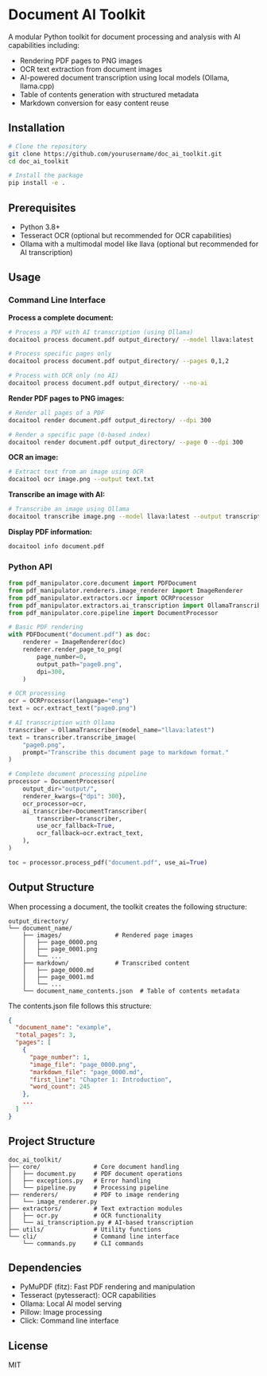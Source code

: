 # Document AI Toolkit

A modular Python toolkit for document processing and analysis with AI capabilities including:

- Rendering PDF pages to PNG images
- OCR text extraction from document images
- AI-powered document transcription using local models (Ollama, llama.cpp)
- Table of contents generation with structured metadata
- Markdown conversion for easy content reuse

## Installation

```bash
# Clone the repository
git clone https://github.com/yourusername/doc_ai_toolkit.git
cd doc_ai_toolkit

# Install the package
pip install -e .
```

## Prerequisites

- Python 3.8+
- Tesseract OCR (optional but recommended for OCR capabilities)
- Ollama with a multimodal model like llava (optional but recommended for AI transcription)

## Usage

### Command Line Interface

**Process a complete document:**

```bash
# Process a PDF with AI transcription (using Ollama)
docaitool process document.pdf output_directory/ --model llava:latest

# Process specific pages only
docaitool process document.pdf output_directory/ --pages 0,1,2

# Process with OCR only (no AI)
docaitool process document.pdf output_directory/ --no-ai
```

**Render PDF pages to PNG images:**

```bash
# Render all pages of a PDF
docaitool render document.pdf output_directory/ --dpi 300

# Render a specific page (0-based index)
docaitool render document.pdf output_directory/ --page 0 --dpi 300
```

**OCR an image:**

```bash
# Extract text from an image using OCR
docaitool ocr image.png --output text.txt
```

**Transcribe an image with AI:**

```bash
# Transcribe an image using Ollama
docaitool transcribe image.png --model llava:latest --output transcription.md
```

**Display PDF information:**

```bash
docaitool info document.pdf
```

### Python API

```python
from pdf_manipulator.core.document import PDFDocument
from pdf_manipulator.renderers.image_renderer import ImageRenderer
from pdf_manipulator.extractors.ocr import OCRProcessor
from pdf_manipulator.extractors.ai_transcription import OllamaTranscriber, DocumentTranscriber
from pdf_manipulator.core.pipeline import DocumentProcessor

# Basic PDF rendering
with PDFDocument("document.pdf") as doc:
    renderer = ImageRenderer(doc)
    renderer.render_page_to_png(
        page_number=0,
        output_path="page0.png",
        dpi=300,
    )

# OCR processing
ocr = OCRProcessor(language="eng")
text = ocr.extract_text("page0.png")

# AI transcription with Ollama
transcriber = OllamaTranscriber(model_name="llava:latest")
text = transcriber.transcribe_image(
    "page0.png",
    prompt="Transcribe this document page to markdown format."
)

# Complete document processing pipeline
processor = DocumentProcessor(
    output_dir="output/",
    renderer_kwargs={"dpi": 300},
    ocr_processor=ocr,
    ai_transcriber=DocumentTranscriber(
        transcriber=transcriber,
        use_ocr_fallback=True,
        ocr_fallback=ocr.extract_text,
    ),
)

toc = processor.process_pdf("document.pdf", use_ai=True)
```

## Output Structure

When processing a document, the toolkit creates the following structure:

```
output_directory/
└── document_name/
    ├── images/               # Rendered page images
    │   ├── page_0000.png
    │   ├── page_0001.png
    │   └── ...
    ├── markdown/             # Transcribed content
    │   ├── page_0000.md
    │   ├── page_0001.md
    │   └── ...
    └── document_name_contents.json  # Table of contents metadata
```

The contents.json file follows this structure:

```json
{
  "document_name": "example",
  "total_pages": 3,
  "pages": [
    {
      "page_number": 1,
      "image_file": "page_0000.png",
      "markdown_file": "page_0000.md",
      "first_line": "Chapter 1: Introduction",
      "word_count": 245
    },
    ...
  ]
}
```

## Project Structure

```
doc_ai_toolkit/
├── core/               # Core document handling
│   ├── document.py     # PDF document operations
│   ├── exceptions.py   # Error handling
│   └── pipeline.py     # Processing pipeline
├── renderers/          # PDF to image rendering
│   └── image_renderer.py
├── extractors/         # Text extraction modules
│   ├── ocr.py          # OCR functionality
│   └── ai_transcription.py # AI-based transcription
├── utils/              # Utility functions
└── cli/                # Command line interface
    └── commands.py     # CLI commands
```

## Dependencies

- PyMuPDF (fitz): Fast PDF rendering and manipulation
- Tesseract (pytesseract): OCR capabilities
- Ollama: Local AI model serving
- Pillow: Image processing
- Click: Command line interface

## License

MIT